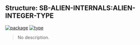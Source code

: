 ## Structure: SB-ALIEN-INTERNALS:ALIEN-INTEGER-TYPE
[![package](https://img.shields.io/badge/Package-SB--ALIEN--INTERNALS-5f9ea0.svg?style=social&colorA=999999)](../) [![type](https://img.shields.io/badge/Type-Structure-5f9ea0.svg?style=social&colorA=999999)](../#structure) 

> No description.

